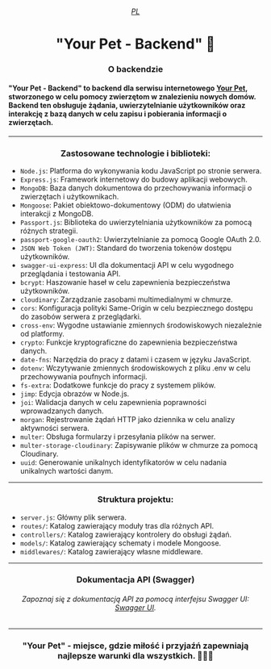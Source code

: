 ###### <div align=center>[PL](README.pl.md)</div>

# <div align=center> "Your Pet - Backend" 🐾</div>

### <div align=center>O backendzie</div>

#### "Your Pet - Backend" to backend dla serwisu internetowego [Your Pet](https://nmarkhotsky.github.io/your-pet-project-front/), stworzonego w celu pomocy zwierzętom w znalezieniu nowych domów. Backend ten obsługuje żądania, uwierzytelnianie użytkowników oraz interakcję z bazą danych w celu zapisu i pobierania informacji o zwierzętach.

---

### <div align=center>Zastosowane technologie i biblioteki:</div>
* `Node.js`: Platforma do wykonywania kodu JavaScript po stronie serwera.
* `Express.js`: Framework internetowy do budowy aplikacji webowych.
* `MongoDB`: Baza danych dokumentowa do przechowywania informacji o zwierzętach i użytkownikach.
* `Mongoose`: Pakiet obiektowo-dokumentowy (ODM) do ułatwienia interakcji z MongoDB.
* `Passport.js`: Biblioteka do uwierzytelniania użytkowników za pomocą różnych strategii.
* `passport-google-oauth2`: Uwierzytelnianie za pomocą Google OAuth 2.0.
* `JSON Web Token (JWT)`: Standard do tworzenia tokenów dostępu użytkowników.
* `swagger-ui-express`: UI dla dokumentacji API w celu wygodnego przeglądania i testowania API.
* `bcrypt`: Haszowanie haseł w celu zapewnienia bezpieczeństwa użytkowników.
* `cloudinary`: Zarządzanie zasobami multimedialnymi w chmurze.
* `cors`: Konfiguracja polityki Same-Origin w celu bezpiecznego dostępu do zasobów serwera z przeglądarki.
* `cross-env`: Wygodne ustawianie zmiennych środowiskowych niezależnie od platformy.
* `crypto`: Funkcje kryptograficzne do zapewnienia bezpieczeństwa danych.
* `date-fns`: Narzędzia do pracy z datami i czasem w języku JavaScript.
* `dotenv`: Wczytywanie zmiennych środowiskowych z pliku .env w celu przechowywania poufnych informacji.
* `fs-extra`: Dodatkowe funkcje do pracy z systemem plików.
* `jimp`: Edycja obrazów w Node.js.
* `joi`: Walidacja danych w celu zapewnienia poprawności wprowadzanych danych.
* `morgan`: Rejestrowanie żądań HTTP jako dziennika w celu analizy aktywności serwera.
* `multer`: Obsługa formularzy i przesyłania plików na serwer.
* `multer-storage-cloudinary`: Zapisywanie plików w chmurze za pomocą Cloudinary.
* `uuid`: Generowanie unikalnych identyfikatorów w celu nadania unikalnych wartości danym.

---

### <div align=center>Struktura projektu:</div>
* `server.js`: Główny plik serwera.
* `routes/`: Katalog zawierający moduły tras dla różnych API.
* `controllers/`: Katalog zawierający kontrolery do obsługi żądań.
* `models/`: Katalog zawierający schematy i modele Mongoose.
* `middlewares/`: Katalog zawierający własne middleware.

---

### <div align=center>Dokumentacja API (Swagger)</div>
###### <div align=center>Zapoznaj się z dokumentacją API za pomocą interfejsu Swagger UI: [Swagger UI](https://your-pet-project-backend.vercel.app/api/api-docs/).</div>

---

### <div align=center>"Your Pet" - miejsce, gdzie miłość i przyjaźń zapewniają najlepsze warunki dla wszystkich. 🐶🐱💕</div>
